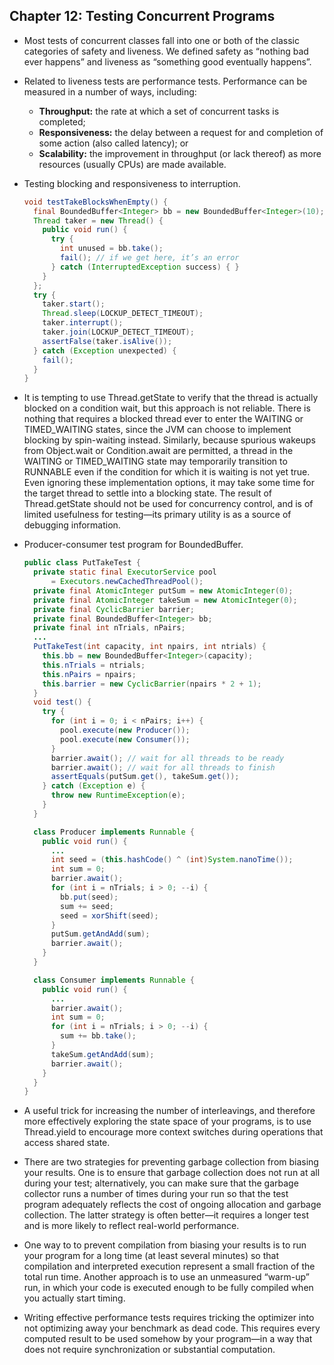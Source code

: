 ## Chapter 12: Testing Concurrent Programs

- Most tests of concurrent classes fall into one or both of the classic categories of safety and liveness. We defined safety as “nothing bad ever happens” and liveness as “something good eventually happens”.

- Related to liveness tests are performance tests. Performance can be measured in a number of ways, including:
	- **Throughput:** the rate at which a set of concurrent tasks is completed;
	- **Responsiveness:** the delay between a request for and completion of some action (also called latency); or
	- **Scalability:** the improvement in throughput (or lack thereof) as more resources (usually CPUs) are made available.

- Testing blocking and responsiveness to interruption.
  ```java
  void testTakeBlocksWhenEmpty() {
    final BoundedBuffer<Integer> bb = new BoundedBuffer<Integer>(10);
    Thread taker = new Thread() {
      public void run() {
        try {
          int unused = bb.take();
          fail(); // if we get here, it’s an error
        } catch (InterruptedException success) { }
      }
    };
    try {
      taker.start();
      Thread.sleep(LOCKUP_DETECT_TIMEOUT);
      taker.interrupt();
      taker.join(LOCKUP_DETECT_TIMEOUT);
      assertFalse(taker.isAlive());
    } catch (Exception unexpected) {
      fail();
    }
  }
  ```

- It is tempting to use Thread.getState to verify that the thread is actually blocked on a condition wait, but this approach is not reliable. There is nothing that requires a blocked thread ever to enter the WAITING or TIMED_WAITING states, since the JVM can choose to implement blocking by spin-waiting instead. Similarly, because spurious wakeups from Object.wait or Condition.await are permitted, a thread in the WAITING or TIMED_WAITING state may temporarily transition to RUNNABLE even if the condition for which it is waiting is not yet true. Even ignoring these implementation options, it may take some time for the target thread to settle into a blocking state. The result of Thread.getState should not be used for concurrency control, and is of limited usefulness for testing—its primary utility is as a source of debugging information.

- Producer-consumer test program for BoundedBuffer.
  ```java
  public class PutTakeTest {
    private static final ExecutorService pool
        = Executors.newCachedThreadPool();
    private final AtomicInteger putSum = new AtomicInteger(0);
    private final AtomicInteger takeSum = new AtomicInteger(0);
    private final CyclicBarrier barrier;
    private final BoundedBuffer<Integer> bb;
    private final int nTrials, nPairs;
    ...
    PutTakeTest(int capacity, int npairs, int ntrials) {
      this.bb = new BoundedBuffer<Integer>(capacity);
      this.nTrials = ntrials;
      this.nPairs = npairs;
      this.barrier = new CyclicBarrier(npairs * 2 + 1);
    }
    void test() {
      try {
        for (int i = 0; i < nPairs; i++) {
          pool.execute(new Producer());
          pool.execute(new Consumer());
        }
        barrier.await(); // wait for all threads to be ready
        barrier.await(); // wait for all threads to finish
        assertEquals(putSum.get(), takeSum.get());
      } catch (Exception e) {
        throw new RuntimeException(e);
      }
    }

    class Producer implements Runnable {
      public void run() {
        ...
        int seed = (this.hashCode() ^ (int)System.nanoTime());
        int sum = 0;
        barrier.await();
        for (int i = nTrials; i > 0; --i) {
          bb.put(seed);
          sum += seed;
          seed = xorShift(seed);
        }
        putSum.getAndAdd(sum);
        barrier.await();
      }
    }

    class Consumer implements Runnable {
      public void run() {
        ...
        barrier.await();
        int sum = 0;
        for (int i = nTrials; i > 0; --i) {
          sum += bb.take();
        }
        takeSum.getAndAdd(sum);
        barrier.await();
      }
    }
  }
  ```

- A useful trick for increasing the number of interleavings, and therefore more effectively exploring the state space of your programs, is to use Thread.yield to encourage more context switches during operations that access shared state.

- There are two strategies for preventing garbage collection from biasing your results. One is to ensure that garbage collection does not run at all during your test; alternatively, you can make sure that the garbage collector runs a number of times during your run so that the test program adequately reflects the cost of ongoing allocation and garbage collection. The latter strategy is often better—it requires a longer test and is more likely to reflect real-world performance.

- One way to to prevent compilation from biasing your results is to run your program for a long time (at least several minutes) so that compilation and interpreted execution represent a small fraction of the total run time. Another approach is to use an unmeasured “warm-up” run, in which your code is executed enough to be fully compiled when you actually start timing.

- Writing effective performance tests requires tricking the optimizer into not optimizing away your benchmark as dead code. This requires every computed result to be used somehow by your program—in a way that does not require synchronization or substantial computation.